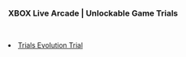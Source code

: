<h3>XBOX Live Arcade | Unlockable Game Trials </h3>
<br>
<p alingn="left"></p>
<li>
<ulm><a href="http://download.digiex.net/Consoles/Xbox360/Arcade-games/TrialsEvolutionTrial.zip">Trials Evolution Trial</a></ulm>
